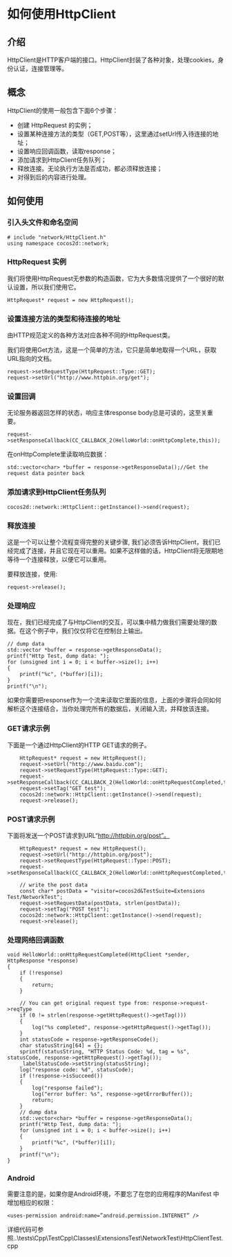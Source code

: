 # 如何使用HttpClient

## 介绍

HttpClient是HTTP客户端的接口。HttpClient封装了各种对象，处理cookies，身份认证，连接管理等。

## 概念

HttpClient的使用一般包含下面6个步骤：

- 创建 HttpRequest 的实例；   
- 设置某种连接方法的类型（GET,POST等），这里通过setUrl传入待连接的地址；    
- 设置响应回调函数，读取response；  
- 添加请求到HttpClient任务队列； 
- 释放连接。无论执行方法是否成功，都必须释放连接；   
- 对得到后的内容进行处理。

## 如何使用

### 引入头文件和命名空间

```
# include "network/HttpClient.h"
using namespace cocos2d::network;
```

### HttpRequest 实例

我们将使用HttpRequest无参数的构造函数，它为大多数情况提供了一个很好的默认设置，所以我们使用它。

```
HttpRequest* request = new HttpRequest();
```

### 设置连接方法的类型和待连接的地址

由HTTP规范定义的各种方法对应各种不同的HttpRequest类。

我们将使用Get方法，这是一个简单的方法，它只是简单地取得一个URL，获取URL指向的文档。

```
request->setRequestType(HttpRequest::Type::GET);
request->setUrl("http://www.httpbin.org/get");
```

### 设置回调

无论服务器返回怎样的状态，响应主体response body总是可读的，这至关重要。

```
request->setResponseCallback(CC_CALLBACK_2(HelloWorld::onHttpComplete,this));
```

在onHttpComplete里读取响应数据：

```
std::vector<char> *buffer = response->getResponseData();//Get the request data pointer back
```

### 添加请求到HttpClient任务队列

```
cocos2d::network::HttpClient::getInstance()->send(request);
```

### 释放连接

这是一个可以让整个流程变得完整的关键步骤, 我们必须告诉HttpClient，我们已经完成了连接，并且它现在可以重用。如果不这样做的话，HttpClient将无限期地等待一个连接释放，以便它可以重用。

要释放连接，使用:

```
request->release();
```

### 处理响应

现在，我们已经完成了与HttpClient的交互，可以集中精力做我们需要处理的数据。在这个例子中，我们仅仅将它在控制台上输出。

```
// dump data
std::vector *buffer = response->getResponseData();
printf("Http Test, dump data: ");
for (unsigned int i = 0; i < buffer->size(); i++)
{
	printf("%c", (*buffer)[i]);
}
printf("\n");
```

如果你需要把response作为一个流来读取它里面的信息，上面的步骤将会同如何解析这个连接结合，当你处理完所有的数据后，关闭输入流，并释放该连接。


### GET请求示例
 
下面是一个通过HttpClient的HTTP GET请求的例子。

```
    HttpRequest* request = new HttpRequest();
    request->setUrl("http://www.baidu.com");
    request->setRequestType(HttpRequest::Type::GET);
    request->setResponseCallback(CC_CALLBACK_2(HelloWorld::onHttpRequestCompleted,this));
    request->setTag("GET test");
    cocos2d::network::HttpClient::getInstance()->send(request);
    request->release();
```

### POST请求示例
  
下面将发送一个POST请求到URL“http://httpbin.org/post”。

```
    HttpRequest* request = new HttpRequest();
    request->setUrl("http://httpbin.org/post");
    request->setRequestType(HttpRequest::Type::POST);
    request->setResponseCallback(CC_CALLBACK_2(HelloWorld::onHttpRequestCompleted,this));
    
    // write the post data
    const char* postData = "visitor=cocos2d&TestSuite=Extensions Test/NetworkTest";
    request->setRequestData(postData, strlen(postData));
    request->setTag("POST test");
    cocos2d::network::HttpClient::getInstance()->send(request);
    request->release();
```

### 处理网络回调函数

```
void HelloWorld::onHttpRequestCompleted(HttpClient *sender, HttpResponse *response)
{
	if (!response)
	{
		return;
	}	
	
	// You can get original request type from: response->request->reqType
	if (0 != strlen(response->getHttpRequest()->getTag()))
	{
		log("%s completed", response->getHttpRequest()->getTag());
	}	
	int statusCode = response->getResponseCode();
	char statusString[64] = {};
	sprintf(statusString, "HTTP Status Code: %d, tag = %s", statusCode, response->getHttpRequest()->getTag());
	_labelStatusCode->setString(statusString);
	log("response code: %d", statusCode);	
	if (!response->isSucceed())
	{
		log("response failed");
		log("error buffer: %s", response->getErrorBuffer());
		return;
	}
	// dump data
	std::vector<char> *buffer = response->getResponseData();
	printf("Http Test, dump data: ");
	for (unsigned int i = 0; i < buffer->size(); i++)
	{
		printf("%c", (*buffer)[i]);
	}
	printf("\n");
}
```

### Android

需要注意的是，如果你是Android环境，不要忘了在您的应用程序的Manifest
中增加相应的权限：

```
<uses-permission android:name=”android.permission.INTERNET” />
```

详细代码可参照..\tests\Cpp\TestCpp\Classes\ExtensionsTest\NetworkTest\HttpClientTest.cpp
